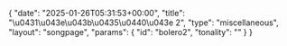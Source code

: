 {
    "date": "2025-01-26T05:31:53+00:00",
    "title": "\u0431\u043e\u043b\u0435\u0440\u043e 2",
    "type": "miscellaneous",
    "layout": "songpage",
    "params": {
        "id": "bolero2",
        "tonality": ""
    }
}